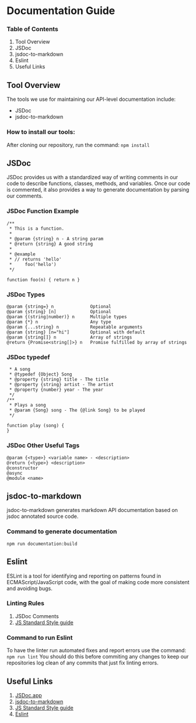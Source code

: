 # Documentation Guide
### Table of Contents

1.  Tool Overview
2.  JSDoc
3.  jsdoc-to-markdown
4.  Eslint
5.  Useful Links

## Tool Overview
The tools we use for maintaining our API-level documentation include:
-   JSDoc
-   jsdoc-to-markdown

### How to install our tools:
After cloning our repository, run the command:
`npm install`

## JSDoc
JSDoc provides us with a standardized way of writing comments in our code to describe functions, classes, methods, and variables. Once our code is commented, it also provides a way to generate documentation by parsing our comments.

### JSDoc Function Example
```
/**
 * This is a function.
 *
 * @param {string} n - A string param
 * @return {string} A good string
 *
 * @example
 * // returns 'hello'
 *     foo('hello')
 */

function foo(n) { return n }
```
### JSDoc Types
```
@param {string=} n              Optional
@param {string} [n]             Optional
@param {(string|number)} n  	Multiple types
@param {*} n	                Any type
@param {...string} n	        Repeatable arguments
@param {string} [n="hi"]        Optional with default
@param {string[]} n             Array of strings
@return {Promise<string[]>} n	Promise fulfilled by array of strings
```
### JSDoc typedef
```/**
 * A song
 * @typedef {Object} Song
 * @property {string} title - The title
 * @property {string} artist - The artist
 * @property {number} year - The year
 */
/**
 * Plays a song
 * @param {Song} song - The {@link Song} to be played
 */

function play (song) {
}
```
### JSDoc Other Useful Tags
```
@param {<type>} <variable name> - <description>
@return {<type>} <description>
@constructor
@async
@module <name>
```

## jsdoc-to-markdown
jsdoc-to-markdown generates markdown API documentation based on jsdoc annotated source code.

### Command to generate documentation
```npm run documentation:build```

## Eslint
ESLint is a tool for identifying and reporting on patterns found in ECMAScript/JavaScript code, with the goal of making code more consistent and avoiding bugs.

### Linting Rules
1. JSDoc Comments
2. [JS Standard Style guide](https://standardjs.com/rules-en.html)

### Command to run Eslint
To have the linter run automated fixes and report errors use the command:
```npm run lint```
You should do this before commiting any changes to keep our repositories log clean of any commits that just fix linting errors.

## Useful Links
1. [JSDoc\.app](https://jsdoc.app/)
2. [jsdoc-to-markdown](https://github.com/jsdoc2md/jsdoc-to-markdown)
3. [JS Standard Style guide](https://standardjs.com/rules-en.html)
4. [Eslint](https://eslint.org/)

